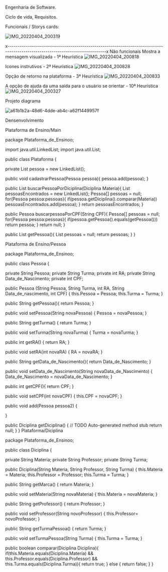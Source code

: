 Engenharia de Software.

Ciclo de vida, Requisitos.

Funcionais / Storys cards:

![IMG_20220404_200319](https://user-images.githubusercontent.com/88752151/162082480-688e254b-48f8-4677-bcbe-41b3684a800e.jpg)

x-------------------------------------------------------------------------------------------------------------------------------x
Não funcionais
Mostra a mensagem visualizada - 1ª Heurística
![IMG_20220404_200818](https://user-images.githubusercontent.com/88752151/162083018-695da5fe-9e01-4766-8025-7296a32da426.jpg)

Icones instrutivos - 2ª Heurística
![IMG_20220404_200828](https://user-images.githubusercontent.com/88752151/162083111-2abdd42b-deca-48e3-b8df-a2b2cf175272.jpg)

Opção de retorno na plataforma - 3ª Heurística
![IMG_20220404_200833](https://user-images.githubusercontent.com/88752151/162085502-700891fd-53ac-4a15-9c91-e8cef7efd5a6.jpg)

A opção de ajuda da uma saída para o usuário se orientar - 10ª Heurística 
![IMG_20220404_200327](https://user-images.githubusercontent.com/88752151/162083329-55a0ecc0-bcee-4b41-aa46-af9c28dfa304.jpg)

Projeto diagrama

![a61b1b2a-48d6-4dde-ab4c-a62f1449957f](https://user-images.githubusercontent.com/88752151/169595864-dcf5e20a-6a47-4dfd-b4b5-4aa37ff43590.jpg)

Densenvolvimento

Plataforma de Ensino/Main

package Plataforma_de_Ensinoo;

import java.util.LinkedList; import java.util.List;

public class Plataforma {

 private List<Pessoa> pessoa = new LinkedList<Pessoa>();

 public void cadastrarPessoa(Pessoa pessoa){
      pessoa.add(pessoa);
 }

 public List<Pessoa> buscarPessoaPorDiciplina(Diciplina Materia){
       List<Pessoa> pessoasEncontrados = new LinkedList<Pessoa>();
       Pessoa[] pessoas = null;
	for(Pessoa pessoa:pessoas){
            if(pessoa.getDiciplina().comparar(Materia)) pessoasEncontrados.add(pessoa);
       }
       return pessoasEncontrados;
 }

 public Pessoa buscarpessoaPorCPF(String CPF){
      Pessoa[] pessoas = null;
	for(Pessoa pessoa:pessoas){
		if(pessoa.getPessoa().equals(getPessoa())) return pessoa; 
      }
      return null;
 }

 public List<Pessoa> getPessoa(){
       List<Pessoa> pessoas = null;
	return pessoas;
 }
}

Plataforma de Ensino/Pessoa

package Plataforma_de_Ensinoo;

public class Pessoa {

private String Pessoa;
private String Turma;
private int RA;
private String Data_de_Nascimento;
private int CPF;

public Pessoa (String Pessoa, String Turma, int RA, String Data_de_nascimento, int CPF) {
	this.Pessoa = Pessoa;
	this.Turma = Turma;
}

public String getPessoa(){
	return Pessoa;
}

public void setPessoa(String novaPessoa) {
	Pessoa = novaPessoa;
}

public String getTurma() {
	return Turma;
}

public void setTurma(String novaTurma) {
	Turma = novaTurma;
}

public int getRA() {
	return RA;
}

public void setRA(int novaRA) {
	RA = novaRA;
}

public String getData_de_Nascimento(){
	return Data_de_Nascimento;
}

public void setData_de_Nascimento(String novaData_de_Nascimento) {
	Data_de_Nascimento = novaData_de_Nascimento;
}



public int getCPF(){
	return CPF;
}

public void setCPF(int novaCPF) {
	this.CPF = novaCPF;
}

public void add(Pessoa pessoa2) {
	
	
}

public Diciplina getDiciplina() {
	// TODO Auto-generated method stub
	return null;
}
}
Plataforma/Diciplina

package Plataforma_de_Ensinoo;

public class Diciplina {

private String Materia;
private String Professor;
private String Turma;

public Diciplina(String Materia, String Professor, String Turma) {
	this.Materia = Materia;
	this.Professor = Professor;
	this.Turma = Turma;
}

public String getMarca() {
	return Materia;
}

public void setMateria(String novaMateria) {
	this.Materia = novaMateria;
}

public String getProfessor() {
	return Professor;
}

public void setProfessor(String novoProfessor) {
	this.Professor= novoProfessor;
}

public String getTurmaPessoa() {
	return Turma;
}

public void setTurmaPessoa(String Turma) {
	this.Turma = Turma;
}

public boolean comparar(Diciplina Diciplina){
	if(this.Materia.equals(Diciplina.Materia) &&            					this.Professor.equals(Diciplina.Professor) 
			&& 					this.Turma.equals(Diciplina.Turma)){
		return true;
	} else {
		return false;
	}
}
